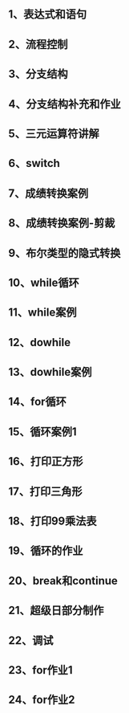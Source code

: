 ## 1、表达式和语句
## 2、流程控制
## 3、分支结构
## 4、分支结构补充和作业
## 5、三元运算符讲解
## 6、switch
## 7、成绩转换案例
## 8、成绩转换案例-剪裁
## 9、布尔类型的隐式转换
## 10、while循环
## 11、while案例
## 12、dowhile
## 13、dowhile案例
## 14、for循环
## 15、循环案例1
## 16、打印正方形
## 17、打印三角形
## 18、打印99乘法表
## 19、循环的作业
## 20、break和continue
## 21、超级日部分制作
## 22、调试
## 23、for作业1
## 24、for作业2